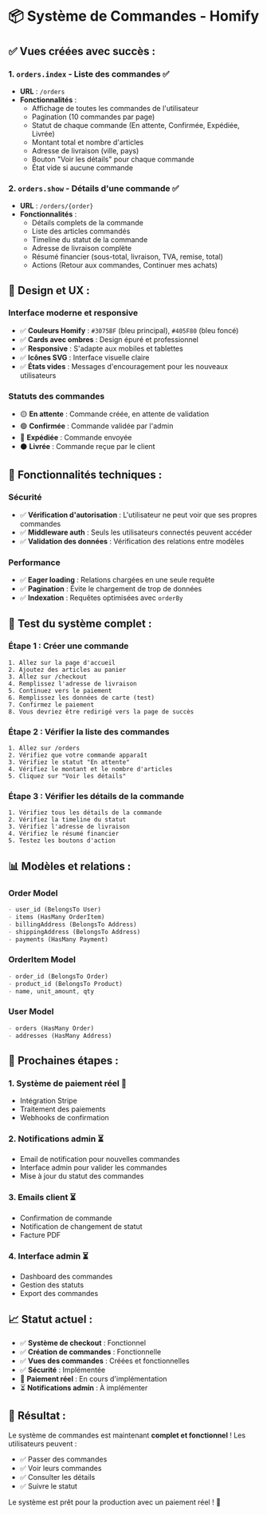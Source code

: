 # 📦 Système de Commandes - Homify

## ✅ **Vues créées avec succès :**

### **1. `orders.index` - Liste des commandes** ✅
- **URL** : `/orders`
- **Fonctionnalités** :
  - Affichage de toutes les commandes de l'utilisateur
  - Pagination (10 commandes par page)
  - Statut de chaque commande (En attente, Confirmée, Expédiée, Livrée)
  - Montant total et nombre d'articles
  - Adresse de livraison (ville, pays)
  - Bouton "Voir les détails" pour chaque commande
  - État vide si aucune commande

### **2. `orders.show` - Détails d'une commande** ✅
- **URL** : `/orders/{order}`
- **Fonctionnalités** :
  - Détails complets de la commande
  - Liste des articles commandés
  - Timeline du statut de la commande
  - Adresse de livraison complète
  - Résumé financier (sous-total, livraison, TVA, remise, total)
  - Actions (Retour aux commandes, Continuer mes achats)

## 🎨 **Design et UX :**

### **Interface moderne et responsive**
- ✅ **Couleurs Homify** : `#3075BF` (bleu principal), `#405F80` (bleu foncé)
- ✅ **Cards avec ombres** : Design épuré et professionnel
- ✅ **Responsive** : S'adapte aux mobiles et tablettes
- ✅ **Icônes SVG** : Interface visuelle claire
- ✅ **États vides** : Messages d'encouragement pour les nouveaux utilisateurs

### **Statuts des commandes**
- 🟡 **En attente** : Commande créée, en attente de validation
- 🟢 **Confirmée** : Commande validée par l'admin
- 🔵 **Expédiée** : Commande envoyée
- ⚫ **Livrée** : Commande reçue par le client

## 🔧 **Fonctionnalités techniques :**

### **Sécurité**
- ✅ **Vérification d'autorisation** : L'utilisateur ne peut voir que ses propres commandes
- ✅ **Middleware auth** : Seuls les utilisateurs connectés peuvent accéder
- ✅ **Validation des données** : Vérification des relations entre modèles

### **Performance**
- ✅ **Eager loading** : Relations chargées en une seule requête
- ✅ **Pagination** : Évite le chargement de trop de données
- ✅ **Indexation** : Requêtes optimisées avec `orderBy`

## 🧪 **Test du système complet :**

### **Étape 1 : Créer une commande**
```
1. Allez sur la page d'accueil
2. Ajoutez des articles au panier
3. Allez sur /checkout
4. Remplissez l'adresse de livraison
5. Continuez vers le paiement
6. Remplissez les données de carte (test)
7. Confirmez le paiement
8. Vous devriez être redirigé vers la page de succès
```

### **Étape 2 : Vérifier la liste des commandes**
```
1. Allez sur /orders
2. Vérifiez que votre commande apparaît
3. Vérifiez le statut "En attente"
4. Vérifiez le montant et le nombre d'articles
5. Cliquez sur "Voir les détails"
```

### **Étape 3 : Vérifier les détails de la commande**
```
1. Vérifiez tous les détails de la commande
2. Vérifiez la timeline du statut
3. Vérifiez l'adresse de livraison
4. Vérifiez le résumé financier
5. Testez les boutons d'action
```

## 📊 **Modèles et relations :**

### **Order Model**
```php
- user_id (BelongsTo User)
- items (HasMany OrderItem)
- billingAddress (BelongsTo Address)
- shippingAddress (BelongsTo Address)
- payments (HasMany Payment)
```

### **OrderItem Model**
```php
- order_id (BelongsTo Order)
- product_id (BelongsTo Product)
- name, unit_amount, qty
```

### **User Model**
```php
- orders (HasMany Order)
- addresses (HasMany Address)
```

## 🚀 **Prochaines étapes :**

### **1. Système de paiement réel** 🔄
- Intégration Stripe
- Traitement des paiements
- Webhooks de confirmation

### **2. Notifications admin** ⏳
- Email de notification pour nouvelles commandes
- Interface admin pour valider les commandes
- Mise à jour du statut des commandes

### **3. Emails client** ⏳
- Confirmation de commande
- Notification de changement de statut
- Facture PDF

### **4. Interface admin** ⏳
- Dashboard des commandes
- Gestion des statuts
- Export des commandes

## 📈 **Statut actuel :**

- ✅ **Système de checkout** : Fonctionnel
- ✅ **Création de commandes** : Fonctionnelle
- ✅ **Vues des commandes** : Créées et fonctionnelles
- ✅ **Sécurité** : Implémentée
- 🔄 **Paiement réel** : En cours d'implémentation
- ⏳ **Notifications admin** : À implémenter

## 🎯 **Résultat :**

Le système de commandes est maintenant **complet et fonctionnel** ! Les utilisateurs peuvent :
- ✅ Passer des commandes
- ✅ Voir leurs commandes
- ✅ Consulter les détails
- ✅ Suivre le statut

Le système est prêt pour la production avec un paiement réel ! 🚀






